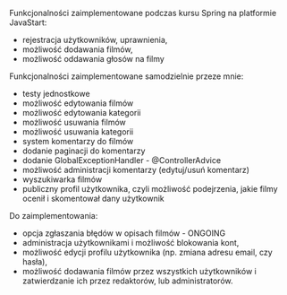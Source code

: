 Funkcjonalności zaimplementowane podczas kursu Spring na platformie JavaStart:
 - rejestracja użytkowników, uprawnienia,
 - możliwość dodawania filmów,
 - możliwość oddawania głosów na filmy

Funkcjonalności zaimplementowane samodzielnie przeze mnie:
- testy jednostkowe
- możliwość edytowania filmów
- możliwość edytowania kategorii
- możliwość usuwania filmów
- możliwość usuwania kategorii
- system komentarzy do filmów
- dodanie paginacji do komentarzy
- dodanie GlobalExceptionHandler - @ControllerAdvice
- możliwość administracji komentarzy (edytuj/usuń komentarz)
- wyszukiwarka filmów
- publiczny profil użytkownika, czyli możliwość podejrzenia, jakie filmy ocenił i skomentował dany użytkownik

Do zaimplementowania:
 - opcja zgłaszania błędów w opisach filmów - ONGOING
 - administracja użytkownikami i możliwość blokowania kont,
 - możliwość edycji profilu użytkownika (np. zmiana adresu email, czy hasła),
 - możliwość dodawania filmów przez wszystkich użytkowników i zatwierdzanie ich przez redaktorów, lub administratorów.